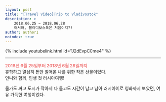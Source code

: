```yaml
---
layout: post
title: "[Travel Video]Trip to Vladivostok"
description: >
    2018.06.25 ~ 2018.06.28  
    어서와, 블라디보스톡은 처음이지?!
author: author1
noindex: true
---
```


{% include youtubelink.html id="J2dEvpC0me4" %}

***

<span style="color:lightcoral"> __2018년 6월 25일부터 2018년 6월 28일까지__  </span>  
휴학하고 열심히 돈만 벌어온 나를 위한 작은 선물이었다.  
언니와 함께, 인생 첫 러시아여행!

물가도 싸고 도시가 작아서 다 돌고도 시간이 남고 남아 러시아어로 영화까지 보았던, 여유 가득한 여행이었다.